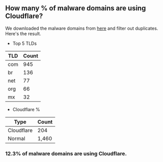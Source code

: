 ## How many % of malware domains are using Cloudflare?


We downloaded the malware domains from [here](https://urlhaus.abuse.ch) and filter out duplicates.
Here's the result.


[//]: # (start replacement)


- Top 5 TLDs

| TLD | Count |
| --- | --- |
| com | 945 |
| br | 136 |
| net | 77 |
| org | 66 |
| mx | 32 |


- Cloudflare %

| Type | Count |
| --- | --- |
| Cloudflare | 204 |
| Normal | 1,460 |


### 12.3% of malware domains are using Cloudflare.